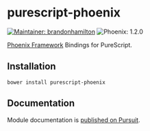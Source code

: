 # purescript-phoenix

[![Maintainer: brandonhamilton](https://img.shields.io/badge/maintainer-brandonhamilton-lightgrey.svg)](http://github.com/brandonhamilton) ![Phoenix: 1.2.0](https://img.shields.io/badge/phoenix-1.2.0-lightgrey.svg)

[Phoenix Framework](http://www.phoenixframework.org) Bindings for PureScript.

## Installation

```
bower install purescript-phoenix
```

## Documentation

Module documentation is [published on Pursuit](https://pursuit.purescript.org/packages/purescript-phoenix/).


